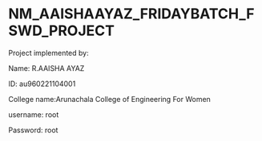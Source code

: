 # NM_AAISHAAYAZ_FRIDAYBATCH_FSWD_PROJECT

Project implemented by: 

Name: R.AAISHA AYAZ

ID: au960221104001

College name:Arunachala College of Engineering For Women

username: root

Password: root

